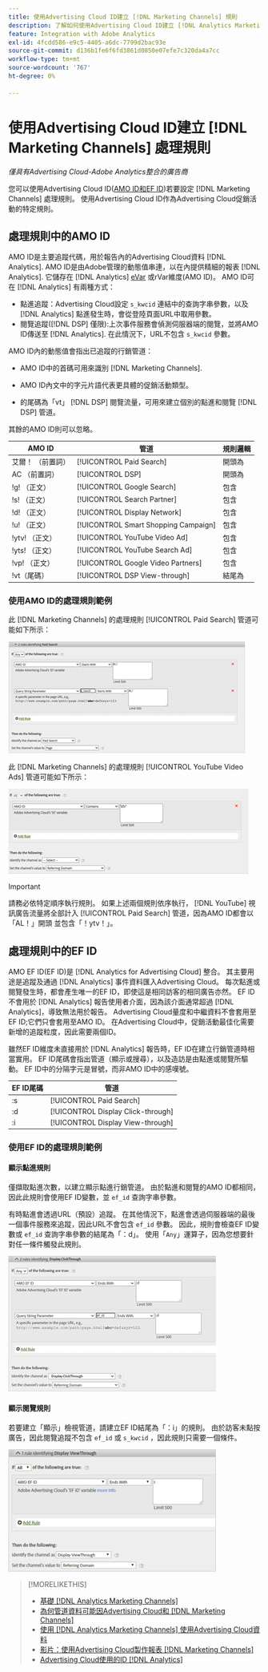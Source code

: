 ```yaml
---
title: 使用Advertising Cloud ID建立 [!DNL Marketing Channels] 規則
description: 了解如何使用Advertising Cloud ID建立 [!DNL Analytics Marketing Channels].
feature: Integration with Adobe Analytics
exl-id: 4fcdd586-e9c5-4405-a6dc-7799d2bac93e
source-git-commit: d136b1fe6f6fd3861d0850e07efe7c320da4a7cc
workflow-type: tm+mt
source-wordcount: '767'
ht-degree: 0%

---
```


# 使用Advertising Cloud ID建立 [!DNL Marketing Channels] 處理規則

*僅具有Advertising Cloud-Adobe Analytics整合的廣告商*

您可以使用Advertising Cloud ID([AMO ID和EF ID](../ids.md))若要設定 [!DNL Marketing Channels] 處理規則。 使用Advertising Cloud ID作為Advertising Cloud促銷活動的特定規則。

## 處理規則中的AMO ID

AMO ID是主要追蹤代碼，用於報告內的Advertising Cloud資料 [!DNL Analytics]. AMO ID是由Adobe管理的動態值串連，以在內提供精細的報表 [!DNL Analytics]. 它儲存在 [!DNL Analytics] [eVar](https://experienceleague.adobe.com/docs/analytics/components/dimensions/evar.html) 或rVar維度(AMO ID)。 AMO ID可在 [!DNL Analytics] 有兩種方式：

* 點進追蹤：Advertising Cloud設定 `s_kwcid` 連結中的查詢字串參數，以及 [!DNL Analytics] 點進發生時，會從登陸頁面URL中取用參數。
* 閱覽追蹤([!DNL DSP] 僅限):上次事件服務會偵測伺服器端的閱覽，並將AMO ID傳送至 [!DNL Analytics]. 在此情況下，URL不包含 `s_kwcid` 參數。

AMO ID內的動態值會指出已追蹤的行銷管道：

* AMO ID中的首碼可用來識別 [!DNL Marketing Channels].

* AMO ID內文中的字元片語代表更具體的促銷活動類型。

* 的尾碼為「vt」 [!DNL DSP] 閱覽流量，可用來建立個別的點進和閱覽 [!DNL DSP] 管道。

其餘的AMO ID則可以忽略。

| AMO ID | 管道 | 規則邏輯 |
|--------|---------|--------------------|
| 艾爾！ （前置詞） | [!UICONTROL Paid Search] | 開頭為 |
| AC （前置詞） | [!UICONTROL DSP] | 開頭為 |
| !g! （正文） | [!UICONTROL Google Search] | 包含 |
| !s! （正文） | [!UICONTROL Search Partner] | 包含 |
| !d! （正文） | [!UICONTROL Display Network] | 包含 |
| !u! （正文） | [!UICONTROL Smart Shopping Campaign] | 包含 |
| !ytv! （正文） | [!UICONTROL YouTube Video Ad] | 包含 |
| !yts! （正文） | [!UICONTROL YouTube Search Ad] | 包含 |
| !vp! （正文） | [!UICONTROL Google Video Partners] | 包含 |
| !vt（尾碼） | [!UICONTROL DSP View-through] | 結尾為 |

### 使用AMO ID的處理規則範例

此 [!DNL Marketing Channels] 的處理規則 [!UICONTROL Paid Search] 管道可能如下所示：

![範例 [!UICONTROL Paid Search] 規則](/help/integrations/assets/a4adc-mc-rule-paidsearch.png)

此 [!DNL Marketing Channels] 的處理規則 [!UICONTROL YouTube Video Ads] 管道可能如下所示：

![範例 [!UICONTROL YouTube Video Ads] 規則](/help/integrations/assets/a4adc-mc-rule-youtube-video.png)

>[!IMPORTANT]
>
> 請務必依特定順序執行規則。 如果上述兩個規則依序執行， [!DNL YouTube] 視訊廣告流量將全部計入 [!UICONTROL Paid Search] 管道，因為AMO ID都會以「AL！」開頭 並包含「！ytv！」。

## 處理規則中的EF ID

AMO EF ID(EF ID)是 [!DNL Analytics for Advertising Cloud] 整合。 其主要用途是追蹤及通過 [!DNL Analytics] 事件資料匯入Advertising Cloud。 每次點進或閱覽發生時，都會產生唯一的EF ID，即使這是相同訪客的相同廣告亦然。 EF ID不會用於 [!DNL Analytics] 報告使用者介面，因為該介面通常超過 [!DNL Analytics]，導致無法用於報告。 Advertising Cloud量度和中繼資料不會套用至EF ID;它們只會套用至AMO ID。 在Advertising Cloud中，促銷活動最佳化需要新增的追蹤粒度，因此需要兩個ID。

雖然EF ID維度未直接用於 [!DNL Analytics] 報告時，EF ID在建立行銷管道時相當實用。 EF ID尾碼會指出管道（顯示或搜尋），以及造訪是由點進或閱覽所驅動。 EF ID中的分隔字元是冒號，而非AMO ID中的感嘆號。

| EF ID尾碼 | 管道 |
|-------|---------|
| :s | [!UICONTROL Paid Search] |
| :d | [!UICONTROL Display Click-through] |
| :i | [!UICONTROL Display View-through] |

### 使用EF ID的處理規則範例

#### 顯示點進規則

僅擷取點進次數，以建立顯示點進行銷管道。 由於點進和閱覽的AMO ID都相同，因此此規則會使用EF ID變數，並 `ef_id` 查詢字串參數。

有時點進會透過URL（預設）追蹤。 在其他情況下，點進會透過伺服器端的最後一個事件服務來追蹤，因此URL不會包含 `ef_id` 參數。 因此，規則會檢查EF ID變數或 `ef_id` 查詢字串參數的結尾為「：d」。 使用「`Any`」運算子，因為您想要針對任一條件觸發此規則。

![顯示點進規則的範例](/help/integrations/assets/a4adc-mc-rule-display-ct.png)

#### 顯示閱覽規則

若要建立「顯示」檢視管道，請建立EF ID結尾為「：i」的規則。 由於訪客未點按廣告，因此閱覽追蹤不包含 `ef_id` 或 `s_kwcid` ，因此規則只需要一個條件。

![顯示檢視規則的範例](/help/integrations/assets/a4adc-mc-rule-display-vt.png)

>[!MORELIKETHIS]
>
>* [基礎 [!DNL Analytics Marketing Channels]](mc-overview.md)
>* [為何管道資料可能因Advertising Cloud和 [!DNL Marketing Channels]](mc-data-variances.md)
>* [使用 [!DNL Analytics Marketing Channels] 使用Advertising Cloud資料](mc-ac-data.md)
>* [影片：使用Advertising Cloud製作報表 [!DNL Marketing Channels]](https://experienceleague.adobe.com/docs/advertising-cloud-learn/tutorials/analytics/analytics-reporting-a4adc.html)
>* [Advertising Cloud使用的ID [!DNL Analytics]](/help/integrations/analytics/ids.md)

